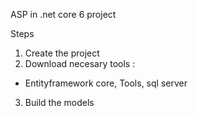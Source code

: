 ASP in .net core 6 project

Steps
1. Create the project
2. Download necesary tools : 
* Entityframework core, Tools, sql server
3. Build the models